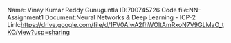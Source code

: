 Name: Vinay Kumar Reddy Gunuguntla ID:700745726 Code file:NN-Assignment1 Document:Neural Networks & Deep Learning - ICP-2 Link:https://drive.google.com/file/d/1FV0AiwA2fhWOltAmRxoN7V9GLMaO_tKO/view?usp=sharing
